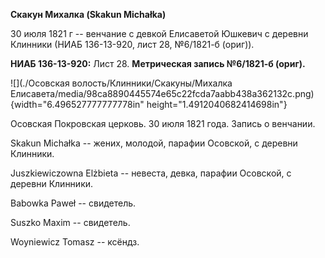 **Скакун Михалка (Skakun Michałka)**

30 июля 1821 г -- венчание с девкой Елисаветой Юшкевич с деревни
Клинники (НИАБ 136-13-920, лист 28, №6/1821-б (ориг)).

**НИАБ 136-13-920:** Лист 28. **Метрическая запись №6/1821-б (ориг).**

![](./Осовская волость/Клинники/Скакуны/Михалка Елисавета/media/98ca8890445574e65c22fcda7aabb438a362132c.png){width="6.496527777777778in"
height="1.4912040682414698in"}

Осовская Покровская церковь. 30 июля 1821 года. Запись о венчании.

Skakun Michałka -- жених, молодой, парафии Осовской, с деревни Клинники.

Juszkiewiczowna Elżbieta -- невеста, девка, парафии Осовской, с деревни
Клинники.

Babowka Paweł -- свидетель.

Suszko Maxim -- свидетель.

Woyniewicz Tomasz -- ксёндз.
